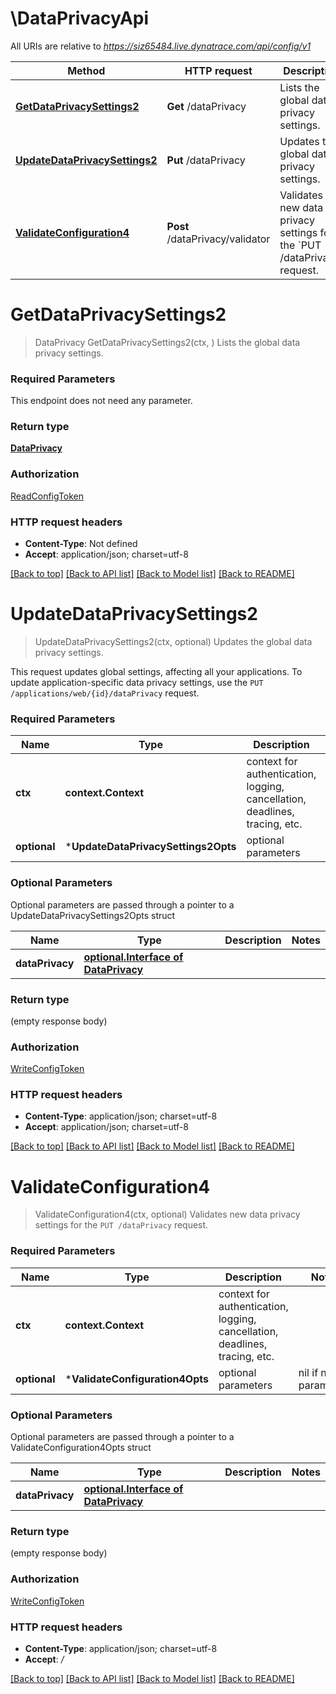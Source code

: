 # \DataPrivacyApi

All URIs are relative to *https://siz65484.live.dynatrace.com/api/config/v1*

Method | HTTP request | Description
------------- | ------------- | -------------
[**GetDataPrivacySettings2**](DataPrivacyApi.md#GetDataPrivacySettings2) | **Get** /dataPrivacy | Lists the global data privacy settings.
[**UpdateDataPrivacySettings2**](DataPrivacyApi.md#UpdateDataPrivacySettings2) | **Put** /dataPrivacy | Updates the global data privacy settings.
[**ValidateConfiguration4**](DataPrivacyApi.md#ValidateConfiguration4) | **Post** /dataPrivacy/validator | Validates new data privacy settings for the &#x60;PUT /dataPrivacy&#x60; request.


# **GetDataPrivacySettings2**
> DataPrivacy GetDataPrivacySettings2(ctx, )
Lists the global data privacy settings.

### Required Parameters
This endpoint does not need any parameter.

### Return type

[**DataPrivacy**](DataPrivacy.md)

### Authorization

[ReadConfigToken](../README.md#ReadConfigToken)

### HTTP request headers

 - **Content-Type**: Not defined
 - **Accept**: application/json; charset=utf-8

[[Back to top]](#) [[Back to API list]](../README.md#documentation-for-api-endpoints) [[Back to Model list]](../README.md#documentation-for-models) [[Back to README]](../README.md)

# **UpdateDataPrivacySettings2**
> UpdateDataPrivacySettings2(ctx, optional)
Updates the global data privacy settings.

This request updates global settings, affecting all your applications. To update application-specific data privacy settings, use the `PUT /applications/web/{id}/dataPrivacy` request.

### Required Parameters

Name | Type | Description  | Notes
------------- | ------------- | ------------- | -------------
 **ctx** | **context.Context** | context for authentication, logging, cancellation, deadlines, tracing, etc.
 **optional** | ***UpdateDataPrivacySettings2Opts** | optional parameters | nil if no parameters

### Optional Parameters
Optional parameters are passed through a pointer to a UpdateDataPrivacySettings2Opts struct

Name | Type | Description  | Notes
------------- | ------------- | ------------- | -------------
 **dataPrivacy** | [**optional.Interface of DataPrivacy**](DataPrivacy.md)|  | 

### Return type

 (empty response body)

### Authorization

[WriteConfigToken](../README.md#WriteConfigToken)

### HTTP request headers

 - **Content-Type**: application/json; charset=utf-8
 - **Accept**: application/json; charset=utf-8

[[Back to top]](#) [[Back to API list]](../README.md#documentation-for-api-endpoints) [[Back to Model list]](../README.md#documentation-for-models) [[Back to README]](../README.md)

# **ValidateConfiguration4**
> ValidateConfiguration4(ctx, optional)
Validates new data privacy settings for the `PUT /dataPrivacy` request.

### Required Parameters

Name | Type | Description  | Notes
------------- | ------------- | ------------- | -------------
 **ctx** | **context.Context** | context for authentication, logging, cancellation, deadlines, tracing, etc.
 **optional** | ***ValidateConfiguration4Opts** | optional parameters | nil if no parameters

### Optional Parameters
Optional parameters are passed through a pointer to a ValidateConfiguration4Opts struct

Name | Type | Description  | Notes
------------- | ------------- | ------------- | -------------
 **dataPrivacy** | [**optional.Interface of DataPrivacy**](DataPrivacy.md)|  | 

### Return type

 (empty response body)

### Authorization

[WriteConfigToken](../README.md#WriteConfigToken)

### HTTP request headers

 - **Content-Type**: application/json; charset=utf-8
 - **Accept**: */*

[[Back to top]](#) [[Back to API list]](../README.md#documentation-for-api-endpoints) [[Back to Model list]](../README.md#documentation-for-models) [[Back to README]](../README.md)

